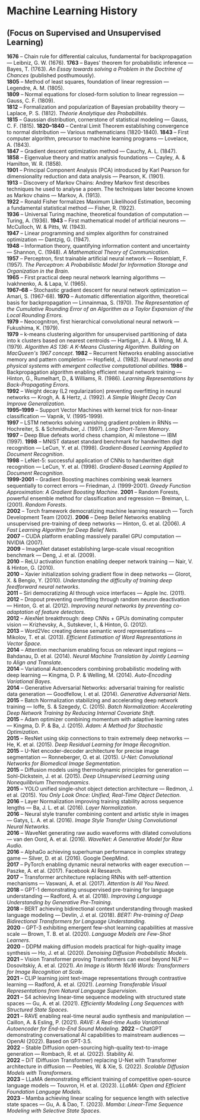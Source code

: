 # Machine Learning History

## (Focus on Supervised and Unsupervised Learning)

**1676** – Chain rule for differential calculus, fundamental for backpropagation — Leibniz, G. W. (1676).
**1763** – Bayes' theorem for probabilistic inference — Bayes, T. (1763). *An Essay towards solving a Problem in the Doctrine of Chances* (published posthumously).  
**1805** – Method of least squares, foundation of linear regression — Legendre, A. M. (1805).  
**1809** – Normal equations for closed-form solution to linear regression — Gauss, C. F. (1809).  
**1812** – Formalization and popularization of Bayesian probability theory — Laplace, P. S. (1812). *Théorie Analytique des Probabilités*.  
**1815** – Gaussian distribution, cornerstone of statistical modeling — Gauss, C. F. (1815).
**1820–1840** – Central Limit Theorem establishing convergence to normal distribution — Various mathematicians (1820-1840).
**1843** – First computer algorithm, precursor to machine learning programs — Lovelace, A. (1843).  
**1847** – Gradient descent optimization method — Cauchy, A. L. (1847).  
**1858** – Eigenvalue theory and matrix analysis foundations — Cayley, A. & Hamilton, W. R. (1858).  
**1901** – Principal Component Analysis (PCA) introduced by Karl Pearson for dimensionality reduction and data analysis — Pearson, K. (1901).  
**1913** – Discovery of Markov Chains: Andrey Markov first describes techniques he used to analyse a poem. The techniques later become known as Markov chains — Markov, A. (1913).  
**1922** – Ronald Fisher formalizes Maximum Likelihood Estimation, becoming a fundamental statistical method — Fisher, R. (1922).  
**1936** – Universal Turing machine, theoretical foundation of computation — Turing, A. (1936).
**1943** – First mathematical model of artificial neurons — McCulloch, W. & Pitts, W. (1943).  
**1947** – Linear programming and simplex algorithm for constrained optimization — Dantzig, G. (1947).  
**1948** – Information theory, quantifying information content and uncertainty — Shannon, C. (1948). *A Mathematical Theory of Communication*.  
**1957** – Perceptron, first trainable artificial neural network — Rosenblatt, F. (1957). *The Perceptron: A Probabilistic Model for Information Storage and Organization in the Brain*.  
**1965** – First practical deep neural network learning algorithms — Ivakhnenko, A. & Lapa, V. (1965).  
**1967–68** – Stochastic gradient descent for neural network optimization — Amari, S. (1967-68).
**1970** – Automatic differentiation algorithm, theoretical basis for backpropagation — Linnainmaa, S. (1970). *The Representation of the Cumulative Rounding Error of an Algorithm as a Taylor Expansion of the Local Rounding Errors*.  
**1979** – Neocognitron, first hierarchical convolutional neural network — Fukushima, K. (1979).  
**1979** – k-means clustering algorithm for unsupervised partitioning of data into k clusters based on nearest centroids — Hartigan, J. A. & Wong, M. A. (1979). *Algorithm AS 136: A K-Means Clustering Algorithm. Building on MacQueen's 1967 concept*.
**1982** – Recurrent Networks enabling associative memory and pattern completion — Hopfield, J. (1982). *Neural networks and physical systems with emergent collective computational abilities*.
**1986** – Backpropagation algorithm enabling efficient neural network training — Hinton, G., Rumelhart, D., & Williams, R. (1986). *Learning Representations by Back-Propagating Errors*.  
**1992** – Weight decay (L2 regularization) preventing overfitting in neural networks — Krogh, A. & Hertz, J. (1992). *A Simple Weight Decay Can Improve Generalization*.  
**1995–1999** – Support Vector Machines with kernel trick for non-linear classification — Vapnik, V. (1995-1999).  
**1997** – LSTM networks solving vanishing gradient problem in RNNs — Hochreiter, S. & Schmidhuber, J. (1997). *Long Short-Term Memory*.  
**1997** – Deep Blue defeats world chess champion, AI milestone — IBM (1997).
**1998** – MNIST dataset standard benchmark for handwritten digit recognition — LeCun, Y. et al. (1998). *Gradient-Based Learning Applied to Document Recognition*.  
**1998** – LeNet-5: successful application of CNNs to handwritten digit recognition — LeCun, Y. et al. (1998). *Gradient-Based Learning Applied to Document Recognition*.  
**1999-2001** – Gradient Boosting machines combining weak learners sequentially to correct errors — Friedman, J. (1999-2001). *Greedy Function Approximation: A Gradient Boosting Machine*.
**2001** – Random Forests, powerful ensemble method for classification and regression — Breiman, L. (2001). *Random Forests*.  
**2002** – Torch framework democratizing machine learning research — Torch Development Team (2002).
**2006** – Deep Belief Networks enabling unsupervised pre-training of deep networks — Hinton, G. et al. (2006). *A Fast Learning Algorithm for Deep Belief Nets*.  
**2007** – CUDA platform enabling massively parallel GPU computation — NVIDIA (2007).  
**2009** – ImageNet dataset establishing large-scale visual recognition benchmark — Deng, J. et al. (2009).  
**2010** – ReLU activation function enabling deeper network training — Nair, V. & Hinton, G. (2010).  
**2010** – Xavier initialization solving gradient flow in deep networks — Glorot, X. & Bengio, Y. (2010). *Understanding the difficulty of training deep feedforward neural networks*.  
**2011** – Siri democratizing AI through voice interfaces — Apple Inc. (2011).  
**2012** – Dropout preventing overfitting through random neuron deactivation — Hinton, G. et al. (2012). *Improving neural networks by preventing co-adaptation of feature detectors*.  
**2012** – AlexNet breakthrough: deep CNNs + GPUs dominating computer vision — Krizhevsky, A., Sutskever, I., & Hinton, G. (2012).  
**2013** – Word2Vec creating dense semantic word representations — Mikolov, T. et al. (2013). *Efficient Estimation of Word Representations in Vector Space*.  
**2014** – Attention mechanism enabling focus on relevant input regions — Bahdanau, D. et al. (2014). *Neural Machine Translation by Jointly Learning to Align and Translate*.  
**2014** – Variational Autoencoders combining probabilistic modeling with deep learning — Kingma, D. P. & Welling, M. (2014). *Auto-Encoding Variational Bayes*.  
**2014** – Generative Adversarial Networks: adversarial training for realistic data generation — Goodfellow, I. et al. (2014). *Generative Adversarial Nets*.  
**2015** – Batch Normalization stabilizing and accelerating deep network training — Ioffe, S. & Szegedy, C. (2015). *Batch Normalization: Accelerating Deep Network Training by Reducing Internal Covariate Shift*.  
**2015** – Adam optimizer combining momentum with adaptive learning rates — Kingma, D. P. & Ba, J. (2015). *Adam: A Method for Stochastic Optimization*.  
**2015** – ResNet using skip connections to train extremely deep networks — He, K. et al. (2015). *Deep Residual Learning for Image Recognition*.  
**2015** – U-Net encoder-decoder architecture for precise image segmentation — Ronneberger, O. et al. (2015). *U-Net: Convolutional Networks for Biomedical Image Segmentation*.  
**2015** – Diffusion models using thermodynamic principles for generation — Sohl-Dickstein, J. et al. (2015). *Deep Unsupervised Learning using Nonequilibrium Thermodynamics*.  
**2015** – YOLO unified single-shot object detection architecture — Redmon, J. et al. (2015). *You Only Look Once: Unified, Real-Time Object Detection*.  
**2016** – Layer Normalization improving training stability across sequence lengths — Ba, J. L. et al. (2016). *Layer Normalization*.  
**2016** – Neural style transfer combining content and artistic style in images — Gatys, L. A. et al. (2016). *Image Style Transfer Using Convolutional Neural Networks*.  
**2016** – WaveNet generating raw audio waveforms with dilated convolutions — van den Oord, A. et al. (2016). *WaveNet: A Generative Model for Raw Audio*.  
**2016** – AlphaGo achieving superhuman performance in complex strategy game — Silver, D. et al. (2016). Google DeepMind.  
**2017** – PyTorch enabling dynamic neural networks with eager execution — Paszke, A. et al. (2017). Facebook AI Research.  
**2017** – Transformer architecture replacing RNNs with self-attention mechanisms — Vaswani, A. et al. (2017). *Attention Is All You Need*.  
**2018** – GPT-1 demonstrating unsupervised pre-training for language understanding — Radford, A. et al. (2018). *Improving Language Understanding by Generative Pre-Training*.  
**2018** – BERT achieving bidirectional context understanding through masked language modeling — Devlin, J. et al. (2018). *BERT: Pre-training of Deep Bidirectional Transformers for Language Understanding*.  
**2020** – GPT-3 exhibiting emergent few-shot learning capabilities at massive scale — Brown, T. B. et al. (2020). *Language Models are Few-Shot Learners*.  
**2020** – DDPM making diffusion models practical for high-quality image synthesis — Ho, J. et al. (2020). *Denoising Diffusion Probabilistic Models*.
**2021** – Vision Transformer proving Transformers can excel beyond NLP — Dosovitskiy, A. et al. (2021). *An Image is Worth 16x16 Words: Transformers for Image Recognition at Scale*.  
**2021** – CLIP learning joint text-image representations through contrastive learning — Radford, A. et al. (2021). *Learning Transferable Visual Representations from Natural Language Supervision*.  
**2021** – S4 achieving linear-time sequence modeling with structured state spaces — Gu, A. et al. (2021). *Efficiently Modeling Long Sequences with Structured State Spaces*.  
**2021** – RAVE enabling real-time neural audio synthesis and manipulation — Caillon, A. & Esling, P. (2021).  *RAVE: A Real-time Audio Variational Autoencoder for End-to-End Sound Modeling*.
**2022** – ChatGPT demonstrating conversational AI capabilities to mainstream audiences — OpenAI (2022). Based on GPT-3.5.  
**2022** – Stable Diffusion open-sourcing high-quality text-to-image generation — Rombach, R. et al. (2022). Stability AI.  
**2022** – DiT (Diffusion Transformer) replacing U-Net with Transformer architecture in diffusion — Peebles, W. & Xie, S. (2022). *Scalable Diffusion Models with Transformers*.  
**2023** – LLaMA demonstrating efficient training of competitive open-source language models — Touvron, H. et al. (2023). *LLaMA: Open and Efficient Foundation Language Models*.  
**2023** – Mamba achieving linear scaling for sequence length with selective state spaces — Gu, A. & Dao, T. (2023). *Mamba: Linear-Time Sequence Modeling with Selective State Spaces*.
